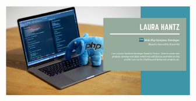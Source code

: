 

![Cover](https://github.com/LauraH55/LauraH55/blob/main/img/cover.png)


<!--
**LauraH55/LauraH55** is a ✨ _special_ ✨ repository because its `README.md` (this file) appears on your GitHub profile.

